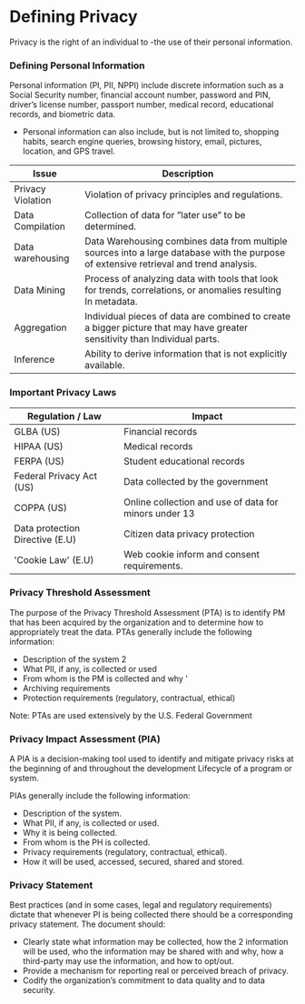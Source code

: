 # Defining Privacy
Privacy is the right of an individual to -the use of their personal information.

### Defining Personal Information
Personal information (PI, PII, NPPI) include discrete information such as a Social Security number, financial account number, password and PIN, driver’s license number, passport number, medical record, educational records, and biometric data.
* Personal information can also include, but is not limited to, shopping habits, search engine queries, browsing history, email, pictures, location, and GPS travel.


| Issue | Description |
|-------|-------------|
| Privacy Violation | Violation of privacy principles and regulations. |
| Data Compilation | Collection of data for ”later use” to be determined. |
| Data warehousing | Data Warehousing combines data from multiple sources into a large database with the purpose of extensive retrieval and trend analysis. |
| Data Mining | Process of analyzing data with tools that look for trends, correlations, or anomalies resulting In metadata. |
| Aggregation | Individual pieces of data are combined to create a bigger picture that may have greater sensitivity than Individual parts. |
| Inference | Ability to derive information that is not explicitly available. |

### Important Privacy Laws
| Regulation / Law  | Impact |
|-------------------|--------|
| GLBA (US) | Financial records |
| HIPAA (US) | Medical records |
| FERPA (US) | Student educational records |
| Federal Privacy Act (US) | Data collected by the government |
| COPPA (US) | Online collection and use of data for minors under 13 |  
| Data protection Directive (E.U) | Citizen data privacy protection |
| 'Cookie Law' (E.U) | Web cookie inform and consent requirements. |

### Privacy Threshold Assessment
The purpose of the Privacy Threshold Assessment (PTA) is to identify PM that has been acquired by the organization and to determine how to appropriately treat the data. PTAs generally include the following information:
* Description of the system 2
* What PII, if any, is collected or used
* From whom is the PM is collected and why '
* Archiving requirements
* Protection requirements (regulatory, contractual, ethical)

Note: PTAs are used extensively by the U.S. Federal Government

### Privacy Impact Assessment (PIA)
A PIA is a decision-making tool used to identify and mitigate privacy risks at the beginning of and throughout the development Lifecycle of a program or system.

PIAs generally include the following information:

* Description of the system.
* What PII, if any, is collected or used.
* Why it is being collected.
* From whom is the PH is collected.
* Privacy requirements (regulatory, contractual, ethical).
* How it will be used, accessed, secured, shared and stored.

### Privacy Statement
Best practices (and in some cases, legal and regulatory requirements) dictate that whenever PI is being collected there should be a corresponding privacy statement. The document should:
* Clearly state what information may be collected, how the 2 information will be used, who the information may be shared with and why, how a third-party may use the information, and how to opt/out.
* Provide a mechanism for reporting real or perceived breach of privacy.
* Codify the organization’s commitment to data quality and to data security.

